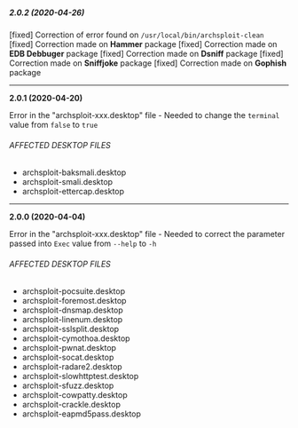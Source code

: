 ##### 2.0.2 (2020-04-26)

[fixed] Correction of error found on `/usr/local/bin/archsploit-clean`
[fixed] Correction made on **Hammer** package
[fixed] Correction made on **EDB Debbuger** package
[fixed] Correction made on **Dsniff** package
[fixed] Correction made on **Sniffjoke** package
[fixed] Correction made on **Gophish** package

* * *

**2.0.1 (2020-04-20)**

Error in the "archsploit-xxx.desktop" file - Needed to change the `terminal` value from `false` to `true`

###### AFFECTED DESKTOP FILES

- archsploit-baksmali.desktop
- archsploit-smali.desktop
- archsploit-ettercap.desktop

* * *

**2.0.0 (2020-04-04)**

Error in the "archsploit-xxx.desktop" file - Needed to correct the parameter passed into `Exec` value from `--help` to `-h`

###### AFFECTED DESKTOP FILES

- archsploit-pocsuite.desktop
- archsploit-foremost.desktop
- archsploit-dnsmap.desktop
- archsploit-linenum.desktop
- archsploit-sslsplit.desktop
- archsploit-cymothoa.desktop
- archsploit-pwnat.desktop
- archsploit-socat.desktop
- archsploit-radare2.desktop
- archsploit-slowhttptest.desktop
- archsploit-sfuzz.desktop
- archsploit-cowpatty.desktop
- archsploit-crackle.desktop
- archsploit-eapmd5pass.desktop
